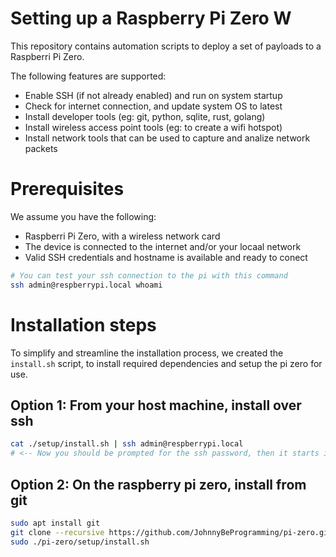 # Setting up a Raspberry Pi Zero W

This repository contains automation scripts to deploy a set of payloads to a Raspberri Pi Zero.

The following features are supported:

 - Enable SSH (if not already enabled) and run on system startup
 - Check for internet connection, and update system OS to latest
 - Install developer tools (eg: git, python, sqlite, rust, golang)
 - Install wireless access point tools (eg: to create a wifi hotspot)
 - Install network tools that can be used to capture and analize network packets


# Prerequisites

We assume you have the following:

 - Raspberri Pi Zero, with a wireless network card
 - The device is connected to the internet and/or your locaal network
 - Valid SSH credentials and hostname is available and ready to conect

```bash
# You can test your ssh connection to the pi with this command
ssh admin@respberrypi.local whoami
```

# Installation steps

To simplify and streamline the installation process, we created the `install.sh` 
script, to install required dependencies and setup the pi zero for use.

## Option 1: From your host machine, install over ssh
```bash
cat ./setup/install.sh | ssh admin@respberrypi.local
# <-- Now you should be prompted for the ssh password, then it starts installing
```

## Option 2: On the raspberry pi zero, install from git
```bash
sudo apt install git
git clone --recursive https://github.com/JohnnyBeProgramming/pi-zero.git
sudo ./pi-zero/setup/install.sh
```

